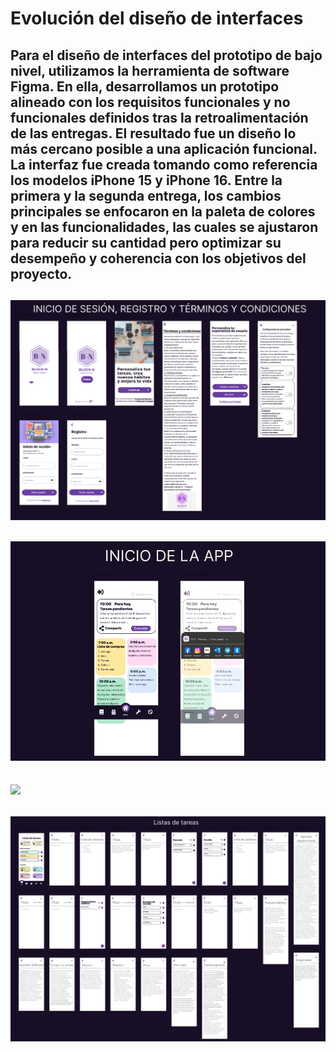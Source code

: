 # Evolución del diseño de interfaces
Para el diseño de interfaces del prototipo de bajo nivel, utilizamos la herramienta de software Figma. En ella, desarrollamos un prototipo alineado con los requisitos funcionales y no funcionales definidos tras la retroalimentación de las entregas. El resultado fue un diseño lo más cercano posible a una aplicación funcional. La interfaz fue creada tomando como referencia los modelos iPhone 15 y iPhone 16. Entre la primera y la segunda entrega, los cambios principales se enfocaron en la paleta de colores y en las funcionalidades, las cuales se ajustaron para reducir su cantidad pero optimizar su desempeño y coherencia con los objetivos del proyecto.
---
![](https://github.com/raul-baul/Proyecto-Block-N/blob/Tercera-Entrega/Assets/INICIO.PNG)
---
![](https://github.com/raul-baul/Proyecto-Block-N/blob/Tercera-Entrega/Assets/INICIO%20DE%20LA%20APP.PNG)
---
![](https://github.com/raul-baul/Proyecto-Block-N/blob/Tercera-Entrega/Assets/Configuraci%C3%B3n.PNG)
---
![](https://github.com/raul-baul/Proyecto-Block-N/blob/Tercera-Entrega/Assets/Lista%20de%20tareas.PNG)
---
